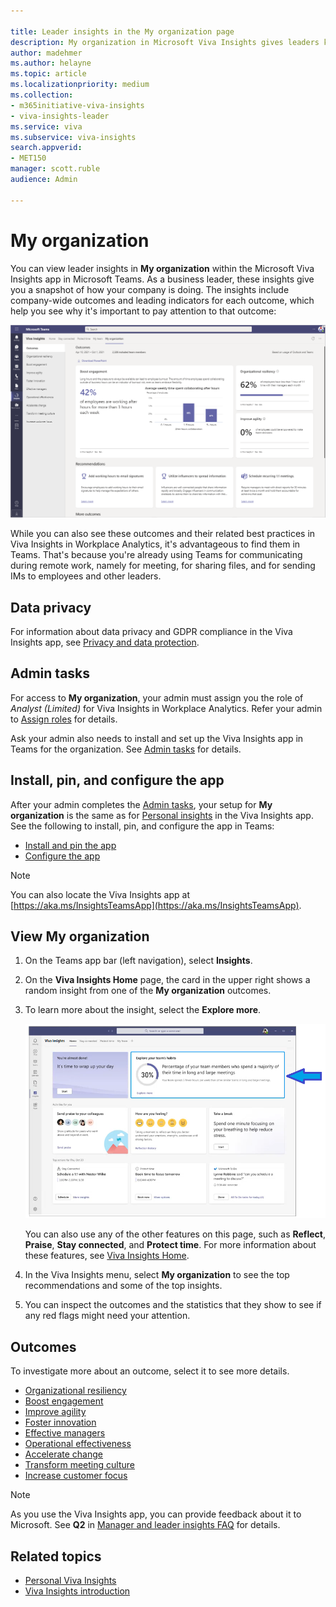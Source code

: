 ```yaml
---

title: Leader insights in the My organization page
description: My organization in Microsoft Viva Insights gives leaders key indicators into how their company is getting work done
author: madehmer
ms.author: helayne
ms.topic: article
ms.localizationpriority: medium 
ms.collection: 
- m365initiative-viva-insights 
- viva-insights-leader
ms.service: viva 
ms.subservice: viva-insights 
search.appverid: 
- MET150 
manager: scott.ruble
audience: Admin

---
```


# My organization

You can view leader insights in **My organization** within the Microsoft Viva Insights app in Microsoft Teams. As a business leader, these insights give you a snapshot of how your company is doing. The insights include company-wide outcomes and leading indicators for each outcome, which help you see why it's important to pay attention to that outcome:  

![My organization page.](../images/wpa/use/my-org2.png)

While you can also see these outcomes and their related best practices in Viva Insights in Workplace Analytics, it's advantageous to find them in Teams. That's because you're already using Teams for communicating during remote work, namely for meeting, for sharing files, and for sending IMs to employees and other leaders.

## Data privacy

For information about data privacy and GDPR compliance in the Viva Insights app, see [Privacy and data protection](../privacy/data-protection-intro.md).

## Admin tasks

For access to **My organization**, your admin must assign you the role of _Analyst (Limited)_ for Viva Insights in Workplace Analytics. Refer your admin to [Assign roles](../setup/assign-roles-to-wpa-admins.md) for details.

Ask your admin also needs to install and set up the Viva Insights app in Teams for the organization. See [Admin tasks](../personal/teams/viva-teams-app-admin-tasks.md) for details.

## Install, pin, and configure the app

After your admin completes the [Admin tasks](#admin-tasks), your setup for **My organization** is the same as for [Personal insights](../personal/teams/viva-teams-app.md) in the Viva Insights app. See the following to install, pin, and configure the app in Teams:

* [Install and pin the app](../personal/teams/viva-teams-app-install.md)
* [Configure the app](../personal/teams/viva-teams-app-settings.md)

>[!Note]
>You can also locate the Viva Insights app at [https://aka.ms/InsightsTeamsApp](https://aka.ms/InsightsTeamsApp).

## View My organization

1. On the Teams app bar (left navigation), select **Insights**.
2. On the **Viva Insights Home** page, the card in the upper right shows a random insight from one of the **My organization** outcomes.
3. To learn more about the insight, select the **Explore more**.

   ![Insights Home page.](../images/wpa/use/home-mgr.png)

   You can also use any of the other features on this page, such as **Reflect**, **Praise**, **Stay connected**, and **Protect time**. For more information about these features, see [Viva Insights Home](/insights/viva-insights-home).

4. In the Viva Insights menu, select **My organization** to see the top recommendations and some of the top insights.
5. You can inspect the outcomes and the statistics that they show to see if any red flags might need your attention.

## Outcomes

To investigate more about an outcome, select it to see more details.

* [Organizational resiliency](resiliency.md)
* [Boost engagement](engagement.md)
* [Improve agility](agility.md)
* [Foster innovation](innovation.md)
* [Effective managers](effective-managers.md)
* [Operational effectiveness](operational.md)
* [Accelerate change](change.md)
* [Transform meeting culture](meeting-culture.md)
* [Increase customer focus](icustomer-focus.md)

>[!Note]
>As you use the Viva Insights app, you can provide feedback about it to Microsoft. See **Q2** in [Manager and leader insights FAQ](my-team-faq.md) for details.

## Related topics

* [Personal Viva Insights](/insights/teams-app)
* [Viva Insights introduction](viva-insights-intro.md)
